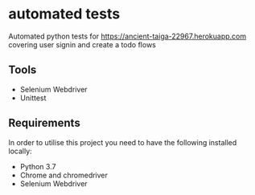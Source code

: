 # automated tests

Automated python tests for https://ancient-taiga-22967.herokuapp.com covering user signin and create a todo flows

## Tools

* Selenium Webdriver
* Unittest

## Requirements

In order to utilise this project you need to have the following installed locally:

* Python 3.7
* Chrome and chromedriver
* Selenium Webdriver